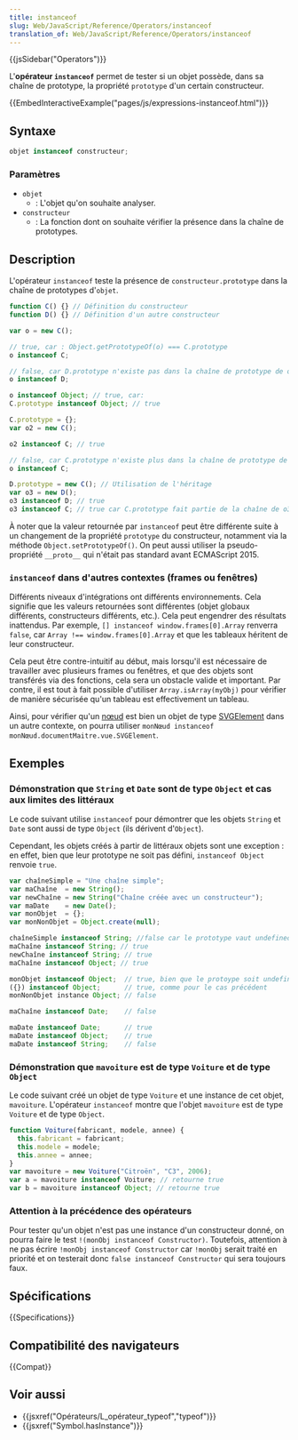 ```yaml
---
title: instanceof
slug: Web/JavaScript/Reference/Operators/instanceof
translation_of: Web/JavaScript/Reference/Operators/instanceof
---
```


{{jsSidebar("Operators")}}

L'**opérateur `instanceof`** permet de tester si un objet possède, dans sa chaîne de prototype, la propriété `prototype` d'un certain constructeur.

{{EmbedInteractiveExample("pages/js/expressions-instanceof.html")}}

## Syntaxe

```js
objet instanceof constructeur;
```

### Paramètres

- `objet`
  - : L'objet qu'on souhaite analyser.
- `constructeur`
  - : La fonction dont on souhaite vérifier la présence dans la chaîne de prototypes.

## Description

L'opérateur `instanceof` teste la présence de `constructeur.prototype` dans la chaîne de prototypes d'`objet`.

```js
function C() {} // Définition du constructeur
function D() {} // Définition d'un autre constructeur

var o = new C();

// true, car : Object.getPrototypeOf(o) === C.prototype
o instanceof C;

// false, car D.prototype n'existe pas dans la chaîne de prototype de o
o instanceof D;

o instanceof Object; // true, car:
C.prototype instanceof Object; // true

C.prototype = {};
var o2 = new C();

o2 instanceof C; // true

// false, car C.prototype n'existe plus dans la chaîne de prototype de o
o instanceof C;

D.prototype = new C(); // Utilisation de l'héritage
var o3 = new D();
o3 instanceof D; // true
o3 instanceof C; // true car C.prototype fait partie de la chaîne de o3
```

À noter que la valeur retournée par `instanceof` peut être différente suite à un changement de la propriété `prototype` du constructeur, notamment via la méthode `Object.setPrototypeOf()`. On peut aussi utiliser la pseudo-propriété `__proto__` qui n'était pas standard avant ECMAScript 2015.

### `instanceof` dans d'autres contextes (frames ou fenêtres)

Différents niveaux d'intégrations ont différents environnements. Cela signifie que les valeurs retournées sont différentes (objet globaux différents, constructeurs différents, etc.). Cela peut engendrer des résultats inattendus. Par exemple, `[] instanceof window.frames[0].Array` renverra `false`, car `Array !== window.frames[0].Array` et que les tableaux héritent de leur constructeur.

Cela peut être contre-intuitif au début, mais lorsqu'il est nécessaire de travailler avec plusieurs frames ou fenêtres, et que des objets sont transférés via des fonctions, cela sera un obstacle valide et important. Par contre, il est tout à fait possible d'utiliser `Array.isArray(myObj)` pour vérifier de manière sécurisée qu'un tableau est effectivement un tableau.

Ainsi, pour vérifier qu'un [nœud](/fr/docs/Web/API/Node) est bien un objet de type [SVGElement](/fr/docs/Web/API/SVGElement) dans un autre contexte, on pourra utiliser `monNœud instanceof monNœud.documentMaitre.vue.SVGElement`.

## Exemples

### Démonstration que `String` et `Date` sont de type `Object` et cas aux limites des littéraux

Le code suivant utilise `instanceof` pour démontrer que les objets `String` et `Date` sont aussi de type `Object` (ils dérivent d'`Object`).

Cependant, les objets créés à partir de littéraux objets sont une exception : en effet, bien que leur prototype ne soit pas défini, `instanceof Object` renvoie `true`.

```js
var chaîneSimple = "Une chaîne simple";
var maChaîne  = new String();
var newChaîne = new String("Chaîne créée avec un constructeur");
var maDate    = new Date();
var monObjet  = {};
var monNonObjet = Object.create(null);

chaîneSimple instanceof String; //false car le prototype vaut undefined
maChaîne instanceof String; // true
newChaîne instanceof String; // true
maChaîne instanceof Object; // true

monObjet instanceof Object;  // true, bien que le protoype soit undefined
({}) instanceof Object;      // true, comme pour le cas précédent
monNonObjet instance Object; // false

maChaîne instanceof Date;    // false

maDate instanceof Date;      // true
maDate instanceof Object;    // true
maDate instanceof String;    // false
```

### Démonstration que `mavoiture` est de type `Voiture` et de type `Object`

Le code suivant créé un objet de type `Voiture` et une instance de cet objet, `mavoiture`. L'opérateur `instanceof` montre que l'objet `mavoiture` est de type `Voiture` et de type `Object`.

```js
function Voiture(fabricant, modele, annee) {
  this.fabricant = fabricant;
  this.modele = modele;
  this.annee = annee;
}
var mavoiture = new Voiture("Citroën", "C3", 2006);
var a = mavoiture instanceof Voiture; // retourne true
var b = mavoiture instanceof Object; // retourne true
```

### Attention à la précédence des opérateurs

Pour tester qu'un objet n'est pas une instance d'un constructeur donné, on pourra faire le test `!(monObj instanceof Constructor)`. Toutefois, attention à ne pas écrire `!monObj instanceof Constructor` car `!monObj` serait traité en priorité et on testerait donc `false instanceof Constructor` qui sera toujours faux.

## Spécifications

{{Specifications}}

## Compatibilité des navigateurs

{{Compat}}

## Voir aussi

- {{jsxref("Opérateurs/L_opérateur_typeof","typeof")}}
- {{jsxref("Symbol.hasInstance")}}
